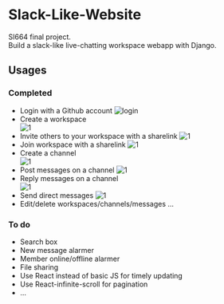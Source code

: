 # Slack-Like-Website
SI664 final project.  
Build a slack-like live-chatting workspace webapp with Django.  

## Usages 

### Completed
* Login with a Github account
![login](https://user-images.githubusercontent.com/53862461/69885564-bbf00b80-12ab-11ea-8bb9-0d43c8f5c76a.png)
* Create a workspace  
![1](https://user-images.githubusercontent.com/53862461/69885615-05d8f180-12ac-11ea-98a1-d0709b1c4d67.png)
* Invite others to your workspace with a sharelink
![1](https://user-images.githubusercontent.com/53862461/69885938-b5629380-12ad-11ea-813a-a79390855df2.png)
* Join workspace with a sharelink
![1](https://user-images.githubusercontent.com/53862461/69886035-138f7680-12ae-11ea-8c48-11c2cca4efce.png)
* Create a channel  
![1](https://user-images.githubusercontent.com/53862461/69885678-53edf500-12ac-11ea-995d-f3198c3ab076.png)
* Post messages on a channel 
![1](https://user-images.githubusercontent.com/53862461/69885767-be069a00-12ac-11ea-806d-d6ab1bca43c6.png)
* Reply messages on a channel  
![1](https://user-images.githubusercontent.com/53862461/69885821-163d9c00-12ad-11ea-9186-5f7d06237e55.png)
* Send direct messages
![1](https://user-images.githubusercontent.com/53862461/69886143-91ec1880-12ae-11ea-9c57-135b4f8abeda.png)
* Edit/delete workspaces/channels/messages
...

### To do
* Search box  
* New message alarmer
* Member online/offline alarmer
* File sharing  
* Use React instead of basic JS for timely updating  
* Use React-infinite-scroll for pagination  
* ...
